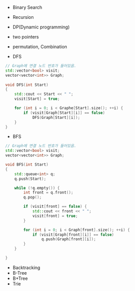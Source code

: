 
- Binary Search

- Recursion


- DP(Dynamic programming)


- two pointers


- permutation, Combination


- DFS
```cpp
// Graph에 연결 노드 번호가 들어있음.
std::vector<bool> visit;
vector<vector<int>> Graph;
 
void DFS(int Start)
{
	std::cout << Start << " ";
	visit[Start] = true;

	for (int i = 0; i < Graphe[Start].size(); ++i) {
		if (visit[Graph[Start][i]] == false)
			DFS(Graph[Start][i]);
	}
}
```

- BFS
```cpp
// Graph에 연결 노드 번호가 들어있음.
std::vector<bool> visit;
vector<vector<int>> Graph;

void BFS(int Start)
{
	std::queue<int> q;
	q.push(Start);

	while (!q.empty()) {
		int front = q.front();
		q.pop();

		if (visit[front] == false) {
			std::cout << front << " ";
			visit[front] = true;
		}

		for (int i = 0; i < Graph[front].size(); ++i) {
			if (visit[Graph[front][i]] == false)
				q.push(Graph[front][i]);
		}
	}

}
```

- Backtracking
- B-Tree
- B+Tree
- Trie
